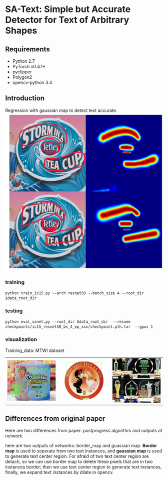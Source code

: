# SA-Text: Simple but Accurate Detector for Text of Arbitrary Shapes

## Requirements
* Python 2.7
* PyTorch v0.4.1+
* pyclipper
* Polygon2
* opencv-python 3.4

## Introduction

Regression with gaussian map to detect text accurate.
<img src="figure/WX20200214-220416@2x.png" alt="img" style="zoom:50%;" />

### training

```shell
python train_ic15.py --arch resnet50 --batch_size 4 --root_dir $data_root_dir  
```

### testing

```shell
python eval_sanet.py --root_dir $data_root_dir  --resume checkpoints/ic15_resnet50_bs_4_ep_xxx/checkpoint.pth.tar  --gpus 1
```

### visualization

Training_data: MTWI dataset

|                                                              |                                                        |                                                        |
| ------------------------------------------------------------ | :----------------------------------------------------: | ------------------------------------------------------ |
| <img src="figure/1.png" alt="img" style="zoom:25%;" />| <img src="figure/2.png" alt="img" style="zoom:25%;" /> | <img src="figure/3.png" alt="img" style="zoom:25%;" /> |



## Differences from original paper

Here are two differences from paper: postprogress algorithm and outputs of network.

here are two outputs of networks: border_map and guassian map. **Border map** is used to seperate from two text instances, and **gaussian map** is used to generate text center region. For afraid of two text center region are detach, so we can use border map to delete these pixels that are in two instances border; then we use text center region to generate text instances, finally, we expand text instances by dilate in opencv.

